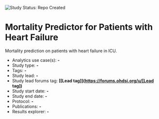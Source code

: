 <img src="https://img.shields.io/badge/Study%20Status-Repo%20Created-lightgray.svg" alt="Study Status: Repo Created">

# Mortality Predictor for Patients with Heart Failure
Mortality prediction on patients with heart failure in ICU.

- Analytics use case(s): **-**
- Study type: **-**
- Tags: **-**
- Study lead: **-**
- Study lead forums tag: **[[Lead tag]](https://forums.ohdsi.org/u/[Lead tag])**
- Study start date: **-**
- Study end date: **-**
- Protocol: **-**
- Publications: **-**
- Results explorer: **-**

